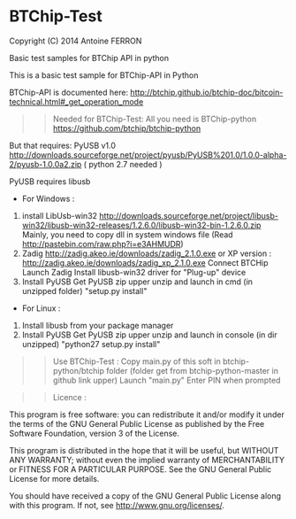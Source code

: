 BTChip-Test
===========
Copyright (C) 2014  Antoine FERRON

Basic test samples for BTChip API in python


This is a basic test sample for BTChip-API in Python

BTChip-API is documented here:
http://btchip.github.io/btchip-doc/bitcoin-technical.html#_get_operation_mode


>> Needed for BTChip-Test:
All you need is BTChip-python
https://github.com/btchip/btchip-python

But that requires:
PyUSB v1.0 http://downloads.sourceforge.net/project/pyusb/PyUSB%201.0/1.0.0-alpha-2/pyusb-1.0.0a2.zip
( python 2.7 needed )

PyUSB requires libusb


- For Windows :
1) install LibUsb-win32
http://downloads.sourceforge.net/project/libusb-win32/libusb-win32-releases/1.2.6.0/libusb-win32-bin-1.2.6.0.zip
Mainly, you need to copy dll in system windows file (Read http://pastebin.com/raw.php?i=e3AHMUDR)
2) Zadig
http://zadig.akeo.ie/downloads/zadig_2.1.0.exe
or XP version : http://zadig.akeo.ie/downloads/zadig_xp_2.1.0.exe
Connect BTCHip
Launch Zadig
Install libusb-win32 driver for "Plug-up" device
3) Install PyUSB
Get PyUSB zip upper
unzip and launch in cmd (in unzipped folder)
"setup.py install"


- For Linux :
1) Install libusb from your package manager
2) Install PyUSB
Get PyUSB zip upper
unzip and launch in console (in dir unzipped)
"python27 setup.py install"


>> Use BTChip-Test :
Copy main.py of this soft in btchip-python/btchip folder
(folder get from btchip-python-master in github link upper)
Launch "main.py"
Enter PIN when prompted

>> Licence :

This program is free software: you can redistribute it and/or modify
it under the terms of the GNU General Public License as published by
the Free Software Foundation, version 3 of the License.

This program is distributed in the hope that it will be useful,
but WITHOUT ANY WARRANTY; without even the implied warranty of
MERCHANTABILITY or FITNESS FOR A PARTICULAR PURPOSE.  See the
GNU General Public License for more details.

You should have received a copy of the GNU General Public License
along with this program.  If not, see <http://www.gnu.org/licenses/>.
